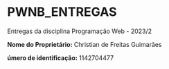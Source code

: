 # PWNB_ENTREGAS

Entregas da disciplina Programação Web - 2023/2

**Nome do Proprietário:** Christian de Freitas Guimarães

**úmero de identificação:** 1142704477
